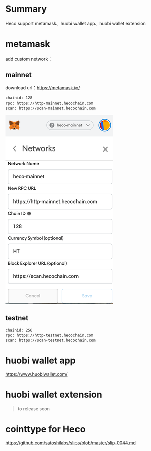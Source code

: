 # Summary

Heco support metamask、huobi wallet app、huobi wallet extension

# metamask

add custom network：

## mainnet

download url：https://metamask.io/

```
chainid: 128
rpc: https://http-mainnet.hecochain.com
scan: https://scan-mainnet.hecochain.com
```

![metamask](../images/metamask2_en.png)

## testnet

```
chainid: 256
rpc: https://http-testnet.hecochain.com
scan: https://scan-testnet.hecochain.com
```

# huobi wallet app

https://www.huobiwallet.com/

# huobi wallet extension

> to release soon

# cointtype for Heco

https://github.com/satoshilabs/slips/blob/master/slip-0044.md